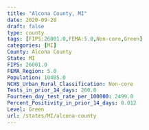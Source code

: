 ```yaml
---
title: "Alcona County, MI"
date: 2020-09-28
draft: false
type: county
tags: [FIPS:26001.0,FEMA:5.0,Non-core,Green]
categories: [MI]
County: Alcona County
State: MI
FIPS: 26001.0
FEMA_Region: 5.0
Population: 10405.0
NCHS_Urban_Rural_Classification: Non-core
Tests_in_prior_14_days: 260.0
Fourteen_day_test_rate_per_100000: 2499.0
Percent_Positivity_in_prior_14_days: 0.012
Level: Green
url: /states/MI/alcona-county
---
```



